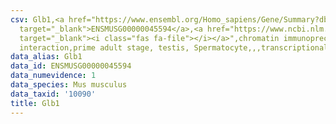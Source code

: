 ```yaml
---
csv: Glb1,<a href="https://www.ensembl.org/Homo_sapiens/Gene/Summary?db=core;g=ENSMUSG00000045594"
  target="_blank">ENSMUSG00000045594</a>,<a href="https://www.ncbi.nlm.nih.gov/pubmed/25450459"
  target="_blank"><i class="fas fa-file"></i></a>",chromatin immunoprecipitation assay,direct
  interaction,prime adult stage, testis, Spermatocyte,,,transcriptional regulation,
data_alias: Glb1
data_id: ENSMUSG00000045594
data_numevidence: 1
data_species: Mus musculus
data_taxid: '10090'
title: Glb1
---
```

